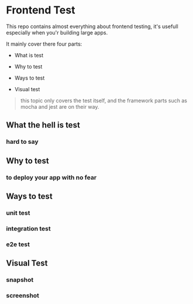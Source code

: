 # Frontend Test
This repo contains almost everything about frontend  testing, it's usefull especially when you'r building large apps.

It mainly cover there four parts:

* What is test

* Why to test

* Ways to test

* Visual test

> this topic only covers the test itself, and the framework parts such as mocha and jest are on their way.
## What the hell is test
### hard to say
## Why to test

### to deploy your app with no fear

## Ways to test
### unit test

### integration test

### e2e test

## Visual Test

### snapshot
### screenshot


